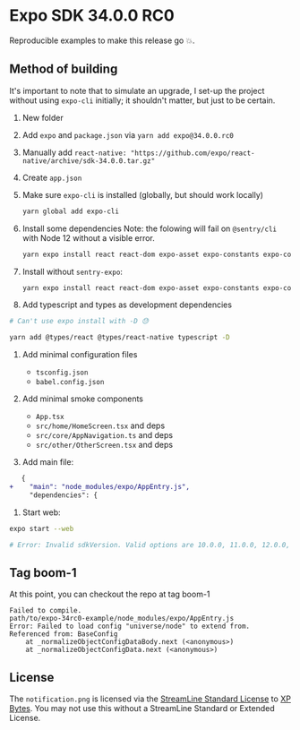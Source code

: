 # Expo SDK 34.0.0 RC0

Reproducible examples to make this release go 💥.

## Method of building

It's important to note that to simulate an upgrade, I set-up the project without using `expo-cli` initially; it shouldn't matter, but just to be certain.

1. New folder
1. Add `expo` and `package.json` via `yarn add expo@34.0.0.rc0`
1. Manually add `react-native: "https://github.com/expo/react-native/archive/sdk-34.0.0.tar.gz"`
1. Create `app.json`
1. Make sure `expo-cli` is installed (globally, but should work locally)

    ```bash
    yarn global add expo-cli
    ```

1. Install some dependencies
Note: the folowing will fail on `@sentry/cli` with Node 12 without a visible error.

    ```bash
    yarn expo install react react-dom expo-asset expo-constants expo-core expo-location expo-permissions expo-secure-store @expo/vector-icons react-native-screens react-native-paper react-native-device-info sentry-expo
    ```

1. Install without `sentry-expo`:

    ```bash
    yarn expo install react react-dom expo-asset expo-constants expo-core expo-location expo-permissions expo-secure-store @expo/vector-icons react-native-screens react-native-paper react-native-device-info
    ```

1. Add typescript and types as development dependencies

```bash
# Can't use expo install with -D 😓

yarn add @types/react @types/react-native typescript -D
```

1. Add minimal configuration files
   - `tsconfig.json`
   - `babel.config.json`

1. Add minimal smoke components
   - `App.tsx`
   - `src/home/HomeScreen.tsx` and deps
   - `src/core/AppNavigation.ts` and deps
   - `src/other/OtherScreen.tsx` and deps

1. Add main file:

```diff
   {
+    "main": "node_modules/expo/AppEntry.js",
     "dependencies": {
```

1. Start web:

```bash
expo start --web

# Error: Invalid sdkVersion. Valid options are 10.0.0, 11.0.0, 12.0.0, 13.0.0, 14.0.0, 15.0.0, 16.0.0, 17.0.0, 18.0.0, 19.0.0, 20.0.0, 21.0.0, 22.0.0, 23.0.0, 24.0.0, 25.0.0, 26.0.0, 27.0.0, 28.0.0, 29.0.0, 30.0.0, 31.0.0, 32.0.0, 33.0.0, 7.0.0, 8.0.0, 9.0.0
```

## Tag boom-1

At this point, you can checkout the repo at tag boom-1

```
Failed to compile.
path/to/expo-34rc0-example/node_modules/expo/AppEntry.js
Error: Failed to load config "universe/node" to extend from.
Referenced from: BaseConfig
    at _normalizeObjectConfigDataBody.next (<anonymous>)
    at _normalizeObjectConfigData.next (<anonymous>)
```

## License

The `notification.png` is licensed via the [StreamLine Standard License](https://streamlineicons.com/ux/standard-license.html) to [XP Bytes](https://xpbytes.com). You may not use this without a StreamLine Standard or Extended License.

